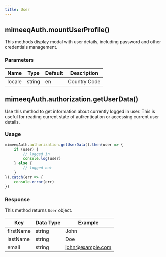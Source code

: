 ```yaml
---
title: User
---
```


## mimeeqAuth.mountUserProfile()

This methods display modal with user details, including password and other credentials
management.

### Parameters

| Name           | Type              | Default | Description                                                                                                     |
| -------------- | ----------------- | -------  | --------------------------------------------------------------------------------------------------------------- |
| locale         | string            | en      | Country Code                                                                                          |

## mimeeqAuth.authorization.getUserData()

Use this method to get information about currently logged in user. This is useful for
reading current state of authentication or accessing current user details.

### Usage

```js
mimeeqAuth.authorization.getUserData().then(user => {
    if (user) {
        // logged in
        console.log(user)
    } else {
        // logged out
    }
}).catch(err => {
    console.error(err)
})
```

### Response

This method returns `User` object.

| Key       | Data Type | Example |
| --------- | --------- | -------  | 
| firstName | string    | John     | 
| lastName  | string    | Doe  | 
| email     | string    | john@example.com |
